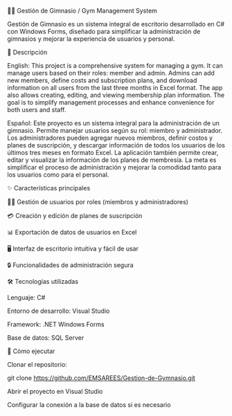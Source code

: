 🏋️‍♂️ Gestión de Gimnasio / Gym Management System

Gestión de Gimnasio es un sistema integral de escritorio desarrollado en C# con Windows Forms, diseñado para simplificar la administración de gimnasios y mejorar la experiencia de usuarios y personal.

📌 Descripción

English:
This project is a comprehensive system for managing a gym. It can manage users based on their roles: member and admin. Admins can add new members, define costs and subscription plans, and download information on all users from the last three months in Excel format. The app also allows creating, editing, and viewing membership plan information. The goal is to simplify management processes and enhance convenience for both users and staff.

Español:
Este proyecto es un sistema integral para la administración de un gimnasio. Permite manejar usuarios según su rol: miembro y administrador. Los administradores pueden agregar nuevos miembros, definir costos y planes de suscripción, y descargar información de todos los usuarios de los últimos tres meses en formato Excel. La aplicación también permite crear, editar y visualizar la información de los planes de membresía. La meta es simplificar el proceso de administración y mejorar la comodidad tanto para los usuarios como para el personal.

✨ Características principales

🧑‍💼 Gestión de usuarios por roles (miembros y administradores)

💳 Creación y edición de planes de suscripción

📊 Exportación de datos de usuarios en Excel

🖥 Interfaz de escritorio intuitiva y fácil de usar

🔒 Funcionalidades de administración segura

🛠 Tecnologías utilizadas

Lenguaje: C#

Entorno de desarrollo: Visual Studio

Framework: .NET Windows Forms

Base de datos: SQL Server 

🚀 Cómo ejecutar

Clonar el repositorio:

git clone https://github.com/EMSAREES/Gestion-de-Gymnasio.git


Abrir el proyecto en Visual Studio

Configurar la conexión a la base de datos si es necesario

